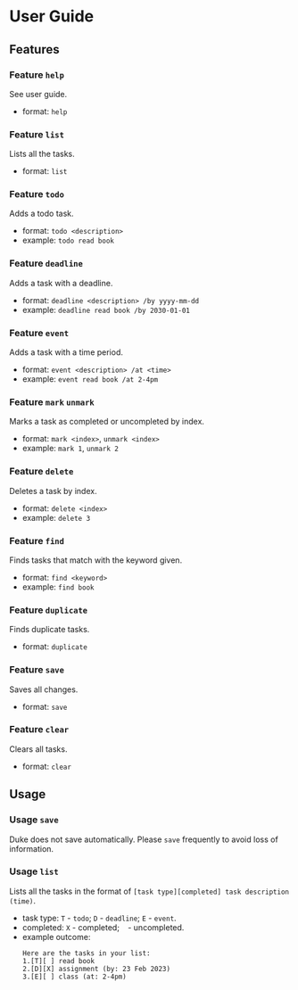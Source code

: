 # User Guide

## Features 

### Feature `help`
See user guide. 
- format: `help`

### Feature `list`
Lists all the tasks. 
- format: `list`

### Feature `todo`
Adds a todo task. 
- format: `todo <description>`
- example: `todo read book`

### Feature `deadline`
Adds a task with a deadline. 
- format: `deadline <description> /by yyyy-mm-dd`
- example: `deadline read book /by 2030-01-01`

### Feature `event`
Adds a task with a time period. 
- format: `event <description> /at <time>`
- example: `event read book /at 2-4pm`

### Feature `mark` `unmark`
Marks a task as completed or uncompleted by index. 
- format: `mark <index>`, `unmark <index>`
- example: `mark 1`, `unmark 2`

### Feature `delete`
Deletes a task by index. 
- format: `delete <index>`
- example: `delete 3`

### Feature `find`
Finds tasks that match with the keyword given. 
- format: `find <keyword>`
- example: `find book`

### Feature `duplicate`
Finds duplicate tasks. 
- format: `duplicate`

### Feature `save`
Saves all changes.  
- format: `save`

### Feature `clear`
Clears all tasks. 
- format: `clear`

## Usage

### Usage `save`
Duke does not save automatically.
Please `save` frequently to avoid loss of information.

### Usage `list`
Lists all the tasks in the format of 
`[task type][completed] task description (time)`.
- task type: `T` - `todo`; `D` - `deadline`; `E` - `event`. 
- completed: `X` - completed; ` ` - uncompleted. 
- example outcome:
  ```
  Here are the tasks in your list: 
  1.[T][ ] read book
  2.[D][X] assignment (by: 23 Feb 2023)
  3.[E][ ] class (at: 2-4pm)
  ```
